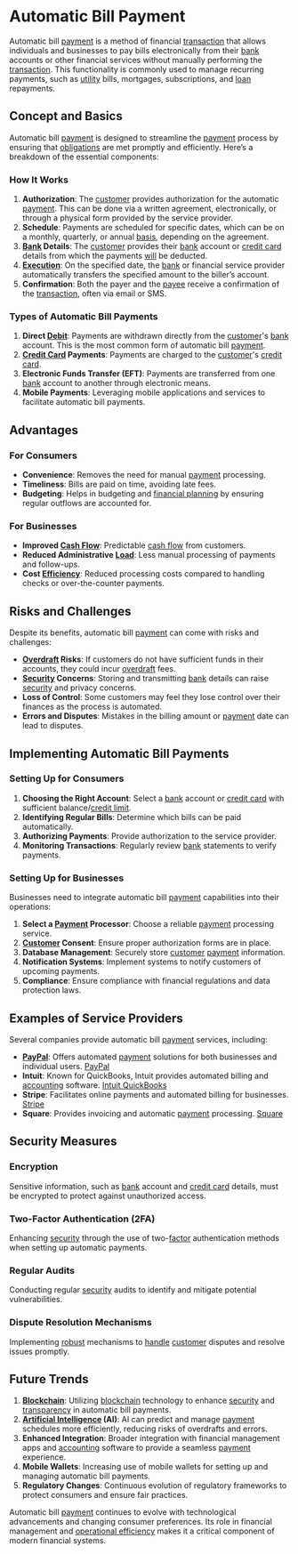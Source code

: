 # Automatic Bill Payment

Automatic bill [payment](../p/payment.md) is a method of financial [transaction](../t/transaction.md) that allows individuals and businesses to pay bills electronically from their [bank](../b/bank.md) accounts or other financial services without manually performing the [transaction](../t/transaction.md). This functionality is commonly used to manage recurring payments, such as [utility](../u/utility.md) bills, mortgages, subscriptions, and [loan](../l/loan.md) repayments.

## Concept and Basics

Automatic bill [payment](../p/payment.md) is designed to streamline the [payment](../p/payment.md) process by ensuring that [obligations](../o/obligation.md) are met promptly and efficiently. Here’s a breakdown of the essential components:

### How It Works

1. **Authorization**: The [customer](../c/customer.md) provides authorization for the automatic [payment](../p/payment.md). This can be done via a written agreement, electronically, or through a physical form provided by the service provider.
2. **Schedule**: Payments are scheduled for specific dates, which can be on a monthly, quarterly, or annual [basis](../b/basis.md), depending on the agreement.
3. **[Bank](../b/bank.md) Details**: The [customer](../c/customer.md) provides their [bank](../b/bank.md) account or [credit card](../c/credit_card.md) details from which the payments [will](../w/will.md) be deducted.
4. **[Execution](../e/execution.md)**: On the specified date, the [bank](../b/bank.md) or financial service provider automatically transfers the specified amount to the biller’s account.
5. **Confirmation**: Both the payer and the [payee](../p/payee.md) receive a confirmation of the [transaction](../t/transaction.md), often via email or SMS.

### Types of Automatic Bill Payments

1. **Direct [Debit](../d/debit.md)**: Payments are withdrawn directly from the [customer](../c/customer.md)'s [bank](../b/bank.md) account. This is the most common form of automatic bill [payment](../p/payment.md).
2. **[Credit Card](../c/credit_card.md) Payments**: Payments are charged to the [customer](../c/customer.md)'s [credit card](../c/credit_card.md).
3. **Electronic Funds Transfer (EFT)**: Payments are transferred from one [bank](../b/bank.md) account to another through electronic means.
4. **Mobile Payments**: Leveraging mobile applications and services to facilitate automatic bill payments.

## Advantages

### For Consumers

- **Convenience**: Removes the need for manual [payment](../p/payment.md) processing.
- **Timeliness**: Bills are paid on time, avoiding late fees.
- **Budgeting**: Helps in budgeting and [financial planning](../f/financial_planning.md) by ensuring regular outflows are accounted for.

### For Businesses

- **Improved [Cash Flow](../c/cash_flow.md)**: Predictable [cash flow](../c/cash_flow.md) from customers.
- **Reduced Administrative [Load](../l/load.md)**: Less manual processing of payments and follow-ups.
- **Cost [Efficiency](../e/efficiency.md)**: Reduced processing costs compared to handling checks or over-the-counter payments.

## Risks and Challenges

Despite its benefits, automatic bill [payment](../p/payment.md) can come with risks and challenges:

- **[Overdraft](../o/overdraft.md) Risks**: If customers do not have sufficient funds in their accounts, they could incur [overdraft](../o/overdraft.md) fees.
- **[Security](../s/security.md) Concerns**: Storing and transmitting [bank](../b/bank.md) details can raise [security](../s/security.md) and privacy concerns.
- **Loss of Control**: Some customers may feel they lose control over their finances as the process is automated.
- **Errors and Disputes**: Mistakes in the billing amount or [payment](../p/payment.md) date can lead to disputes.

## Implementing Automatic Bill Payments

### Setting Up for Consumers

1. **Choosing the Right Account**: Select a [bank](../b/bank.md) account or [credit card](../c/credit_card.md) with sufficient balance/[credit limit](../c/credit_limit.md).
2. **Identifying Regular Bills**: Determine which bills can be paid automatically.
3. **Authorizing Payments**: Provide authorization to the service provider.
4. **Monitoring Transactions**: Regularly review [bank](../b/bank.md) statements to verify payments.

### Setting Up for Businesses

Businesses need to integrate automatic bill [payment](../p/payment.md) capabilities into their operations:

1. **Select a [Payment](../p/payment.md) Processor**: Choose a reliable [payment](../p/payment.md) processing service.
2. **[Customer](../c/customer.md) Consent**: Ensure proper authorization forms are in place.
3. **Database Management**: Securely store [customer](../c/customer.md) [payment](../p/payment.md) information.
4. **Notification Systems**: Implement systems to notify customers of upcoming payments.
5. **Compliance**: Ensure compliance with financial regulations and data protection laws.

## Examples of Service Providers

Several companies provide automatic bill [payment](../p/payment.md) services, including:

- **[PayPal](../p/paypal.md)**: Offers automated [payment](../p/payment.md) solutions for both businesses and individual users. [PayPal](https://www.paypal.com)
- **Intuit**: Known for QuickBooks, Intuit provides automated billing and [accounting](../a/accounting.md) software. [Intuit QuickBooks](https://quickbooks.intuit.com)
- **Stripe**: Facilitates online payments and automated billing for businesses. [Stripe](https://stripe.com)
- **Square**: Provides invoicing and automatic [payment](../p/payment.md) processing. [Square](https://squareup.com)

## Security Measures

### Encryption

Sensitive information, such as [bank](../b/bank.md) account and [credit card](../c/credit_card.md) details, must be encrypted to protect against unauthorized access.

### Two-Factor Authentication (2FA)

Enhancing [security](../s/security.md) through the use of two-[factor](../f/factor.md) authentication methods when setting up automatic payments.

### Regular Audits

Conducting regular [security](../s/security.md) audits to identify and mitigate potential vulnerabilities.

### Dispute Resolution Mechanisms

Implementing [robust](../r/robust.md) mechanisms to [handle](../h/handle.md) [customer](../c/customer.md) disputes and resolve issues promptly.

## Future Trends

1. **[Blockchain](../b/blockchain_in_trading.md)**: Utilizing [blockchain](../b/blockchain_in_trading.md) technology to enhance [security](../s/security.md) and [transparency](../t/transparency.md) in automatic bill payments.
2. **[Artificial Intelligence](../a/artificial_intelligence_in_trading.md) (AI)**: AI can predict and manage [payment](../p/payment.md) schedules more efficiently, reducing risks of overdrafts and errors.
3. **Enhanced Integration**: Broader integration with financial management apps and [accounting](../a/accounting.md) software to provide a seamless [payment](../p/payment.md) experience.
4. **Mobile Wallets**: Increasing use of mobile wallets for setting up and managing automatic bill payments.
5. **Regulatory Changes**: Continuous evolution of regulatory frameworks to protect consumers and ensure fair practices.

Automatic bill [payment](../p/payment.md) continues to evolve with technological advancements and changing consumer preferences. Its role in financial management and [operational efficiency](../o/operational_efficiency_in_trading.md) makes it a critical component of modern financial systems.